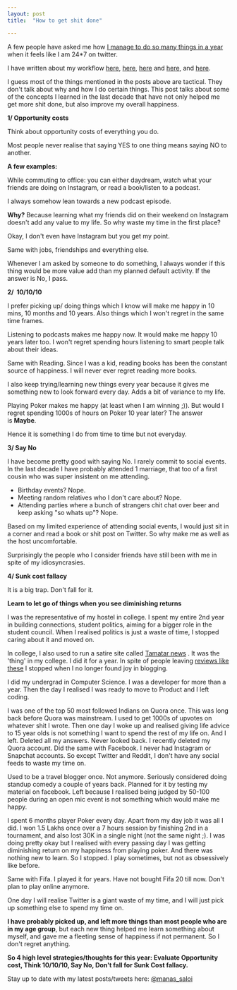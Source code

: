 ```yaml
---
layout: post
title:  "How to get shit done"

---
```


A few people have asked me how [I manage to do so many things in a year](https://manassaloi.com/2019/11/01/personal-OKRs-update-2019.html) when it feels like I am 24*7 on twitter.

I have written about my workflow [here](https://manassaloi.com/2016/01/14/11-habits-change-life.html), [here](https://manassaloi.com/2019/03/05/55-books-read.html), [here](https://manassaloi.com/2019/03/08/how-to-learn.html) and [here](https://manassaloi.com/2019/11/24/build-measure-learn.html), and [here](https://manassaloi.com/2019/03/07/macro-micro-learning.html).

I guess most of the things mentioned in the posts above are tactical. They don't talk about why and how I do certain things. This post talks about some of the concepts I learned in the last decade that have not only helped me get more shit done, but also improve my overall happiness.

**1/ Opportunity costs**

Think about opportunity costs of everything you do.

Most people never realise that saying YES to one thing means saying NO to another.

**A few examples:**

While commuting to office: you can either daydream, watch what your friends are doing on Instagram, or read a book/listen to a podcast.

I always somehow lean towards a new podcast episode.

**Why?** Because learning what my friends did on their weekend on Instagram doesn't add any value to my life. So why waste my time in the first place?

Okay, I don't even have Instagram but you get my point.

Same with jobs, friendships and everything else. 

Whenever I am asked by someone to do something, I always wonder if this thing would be more value add than my planned default activity. If the answer is No, I pass.

**2/  10/10/10**  

I prefer picking up/ doing things which I know will make me happy in 10 mins, 10 months and 10 years.
Also things which I won't regret in the same time frames.

Listening to podcasts makes me happy now. It would make me happy 10 years later too. I won't regret spending hours listening to smart people talk about their ideas.

Same with Reading. Since I was a kid, reading books has been the constant source of happiness. I will never ever regret reading more books.

I also keep trying/learning new things every year because it gives me something new to look forward every day. Adds a bit of variance to my life.

Playing Poker makes me happy (at least when I am winning ;)). But would I regret spending 1000s of hours on Poker 10 year later? The answer is **Maybe**.

Hence it is something I do from time to time but not everyday.

**3/ Say No**

I have become pretty good with saying No. I rarely commit to social events. In the last decade I have probably attended 1 marriage, that too of a first cousin who was super insistent on me attending.

- Birthday events? Nope.
- Meeting random relatives who I don't care about? Nope.
- Attending parties where a bunch of strangers chit chat over beer and keep asking "so whats up"? Nope.


Based on my limited experience of attending social events, I would just sit in a corner and read a book or shit post on Twitter. So why make me as well as the host uncomfortable.

Surprisingly the people who I consider friends have still been with me in spite of my idiosyncrasies.

**4/ Sunk cost fallacy**

It is a big trap. Don't fall for it.

**Learn to let go of things when you see diminishing returns**

I was the representative of my hostel in college. I spent my entire 2nd year in building connections, student politics, aiming for a bigger role in the student council. When I realised politics is just a waste of time, I stopped caring about it and moved on.

In college, I also used to run a satire site called [Tamatar news](http://tamatarnews.blogspot.com/2011/09/shocking-news-gajalaxmi-anda-stall-wins.html#comment-form) . It was the 'thing' in my college. I did it for a year. In spite of people leaving [reviews like these](http://tamatarnews.blogspot.com/2011/09/shocking-news-gajalaxmi-anda-stall-wins.html?showComment=1315850507806#c2391655012539473911) I stopped when I no longer found joy in blogging.

I did my undergrad in Computer Science. I was a developer for more than a year. Then the day I realised I was ready to move to Product and I left coding. 

I was one of the top 50 most followed Indians on Quora once. This was long back before Quora was mainstream. I used to get 1000s of upvotes on whatever shit I wrote. Then one day I woke up and realised giving life advice to 15 year olds is not something I want to spend the rest of my life on. And I left. Deleted all my answers. Never looked back. I recently deleted my Quora account. Did the same with Facebook. I never had Instagram or Snapchat accounts. So except Twitter and Reddit, I don't have any social feeds to waste my time on.

Used to be a travel blogger once. Not anymore.
Seriously considered doing standup comedy a couple of years back. Planned for it by testing my material on facebook. Left because I realised being judged by 50-100 people during an open mic event is not something which would make me happy. 

I spent 6 months player Poker every day. Apart from my day job it was all I did. I won 1.5 Lakhs once over a 7 hours session by finishing 2nd in a tournament, and also lost 30K in a single night (not the same night ;). I was doing pretty okay but I realised with every passing day I was getting diminishing return on my happiness from playing poker. And there was nothing new to learn. So I stopped. I play sometimes, but not as obsessively like before.

Same with Fifa. I played it for years. Have not bought Fifa 20 till now. Don't plan to play online anymore.

One day I will realise Twitter is a giant waste of my time, and I will just pick up something else to spend my time on.

**I have probably picked up, and left more things than most people who are in my age group**, but each new thing helped me learn something about myself, and gave me a fleeting sense of happiness if not permanent. So I don't regret anything.


**So 4 high level strategies/thoughts for this year: Evaluate Opportunity cost, Think 10/10/10, Say No, Don't fall for Sunk Cost fallacy.**


Stay up to date with my latest posts/tweets here: [@manas_saloi](http://twitter.com/manas_saloi)
